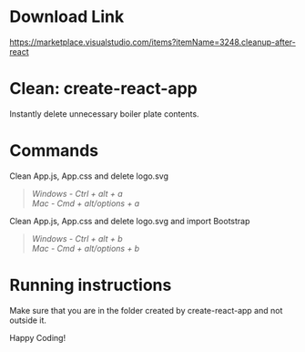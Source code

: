 # Download Link

https://marketplace.visualstudio.com/items?itemName=3248.cleanup-after-react

# Clean: create-react-app

Instantly delete unnecessary boiler plate contents.

# Commands

Clean App.js, App.css and delete logo.svg <br/>

> _Windows - Ctrl + alt + a <br/>
> Mac - Cmd + alt/options + a_ <br/>

Clean App.js, App.css and delete logo.svg and import Bootstrap <br/>

> _Windows - Ctrl + alt + b <br/>
> Mac - Cmd + alt/options + b_ <br/>

# Running instructions

Make sure that you are in the folder created by create-react-app and not outside it.

Happy Coding!
